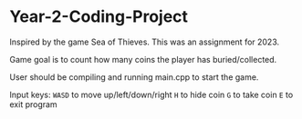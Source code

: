 # Year-2-Coding-Project

Inspired by the game Sea of Thieves. This was an assignment for 2023.

Game goal is to count how many coins the player has buried/collected.

User should be compiling and running main.cpp to start the game.

Input keys: `WASD` to move up/left/down/right
`H` to hide coin
`G` to take coin
`E` to exit program
